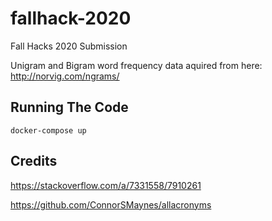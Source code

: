 # fallhack-2020
Fall Hacks 2020 Submission

Unigram and Bigram word frequency data aquired from here: http://norvig.com/ngrams/


## Running The Code
```
docker-compose up
```

## Credits
https://stackoverflow.com/a/7331558/7910261

https://github.com/ConnorSMaynes/allacronyms

